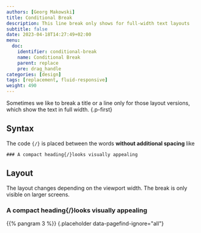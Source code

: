 ```yaml
---
authors: [Georg Makowski]
title: Conditional Break
description: This line break only shows for full-width text layouts
subtitle: false
date: 2023-04-18T14:27:49+02:00 
menu:
  doc:
    identifier: conditional-break 
    name: Conditional Break
    parent: replace
    pre: drag_handle
categories: [design]
tags: [replacement, fluid-responsive]
weight: 490
---
```


Sometimes we like to break a title or a line only for those layout versions, which show the text in full width.
{.p-first}
<!--more-->

## Syntax

The code `{‍‍‍‍/}` is placed between the words **without additional spacing** like 

```text
### A compact heading{‍/}looks visually appealing
```

## Layout

The layout changes depending on the viewport width. The break is only visible on larger screens.

### A compact heading{/}looks visually appealing

{{% pangram 3 %}}
{.placeholder data-pagefind-ignore="all"}